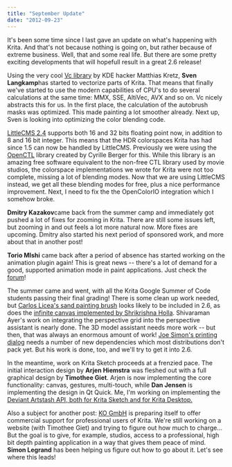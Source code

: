 ```yaml
---
title: "September Update"
date: "2012-09-23"
---
```


It's been some time since I last gave an update on what's happening with Krita. And that's not because nothing is going on, but rather because of extreme business. Well, that and some real life. But there are some pretty exciting developments that will hopefull result in a great 2.6 release!

Using the very cool [Vc library](http://code.compeng.uni-frankfurt.de/projects/vc) by KDE hacker Matthias Kretz, **Sven Langkamp**has started to vectorize parts of Krita. That means that finally we've started to use the modern capabilities of CPU's to do several calculations at the same time: MMX, SSE, AltiVec, AVX and so on. Vc nicely abstracts this for us. In the first place, the calculation of the autobrush masks was optimized. This made painting a lot smoother already. Next up, Sven is looking into optimizing the color blending code.

[LittleCMS 2.4](http://www.littlecms.com/) supports both 16 and 32 bits floating point now, in addition to 8 and 16 bit integer. This means that the HDR colorspaces Krita has had since 1.5 can now be handled by LittleCMS. Previously we were using the [OpenCTL](http://www.opengtl.org) library created by Cyrille Berger for this. While this library is an amazing free software equivalent to the non-free CTL library used by movie studios, the colorspace implementations we wrote for Krita were not too complete, missing a lot of blending modes. Now that we are using LittleCMS instead, we get all these blending modes for free, plus a nice performance improvement. Next, I need to fix the the OpenColorIO integration which I somehow broke.

**Dmitry Kazakov**came back from the summer camp and immediately got pushed a lot of fixes for zooming in Krita. There are still some issues left, but zooming in and out feels a lot more natural now. More fixes are upcoming. Dmitry also started his next period of sponsored work, and more about that in another post!

**Torio Mlshi** came back after a period of absence has started working on the animation plugin again! This is great news -- there's a lot of demand for a good, supported animation mode in paint applications. Just check the [forum](http://forum.kde.org/viewtopic.php?f=156&t=94646&start=45&hilit=animation)!

The summer came and went, with all the Krita Google Summer of Code students passing their final grading! There is some clean up work needed, but [Carlos Licea's sand painting brush](http://pedepinico.blogspot.nl/) looks likely to be included in 2.6, as does the [infinite canvas implemented by Shrikrishna Holla](http://blog.shrrikrishnaholla.in). Shivaraman Ayer's work on integrating the perspective grid into the perspective assistant is nearly done. The 3D model assistant needs more work -- but then, that was always an enormous amount of work! [Joe Simon's printing dialog](http://jsimon3.wordpress.com/) needs a number of new dependencies which most distributions don't pack yet. But his work is done, too, and we'll try to get it into 2.6.

In the meantime, work on Krita Sketch proceeds at a frenzied pace. The initial interaction design by **Arjen Hiemstra** was fleshed out with a full graphical design by **Timothee Giet**. Arjen is now implementing the core functionality: canvas, gestures, multi-touch, while **Dan Jensen** is implementing the design in Qt Quick. Me, I'm working on implementing the [Deviant Art](http://www.deviantart.com)[stash API, both for Krita Sketch and for Krita Desktop.](http://www.deviantart.com)

Also a subject for another post: [KO GmbH](http://www.kogmbh.com) is preparing itself to offer commercial support for professional users of Krita. We're still working on a website (with Timothee Giet) and trying to figure out how much to charge... But the goal is to give, for example, studios, access to a professional, high bit depth painting application in a way that gives them peace of mind. **Simon Legrand** has been helping us figure out how to go about it. Let's see where this leads!
